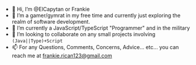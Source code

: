 - 👋 Hi, I’m @ElCapytan or Frankie
- 👀 I’m a gamer/gymrat in my free time and currently just exploring the realm of software development.
- 🌱 I’m currently a JavaScript/TypeScript "Programmer" and in the military
- 💞️ I’m looking to collaborate on any small projects involving `(Java||Type)+Script`
- 📫 For any Questions, Comments, Concerns, Advice... etc... you can reach me at frankie.rican123@gmail.com

<!---
ElCapytan/ElCapytan is a ✨ special ✨ repository because its `README.md` (this file) appears on your GitHub profile.
You can click the Preview link to take a look at your changes.
--->
